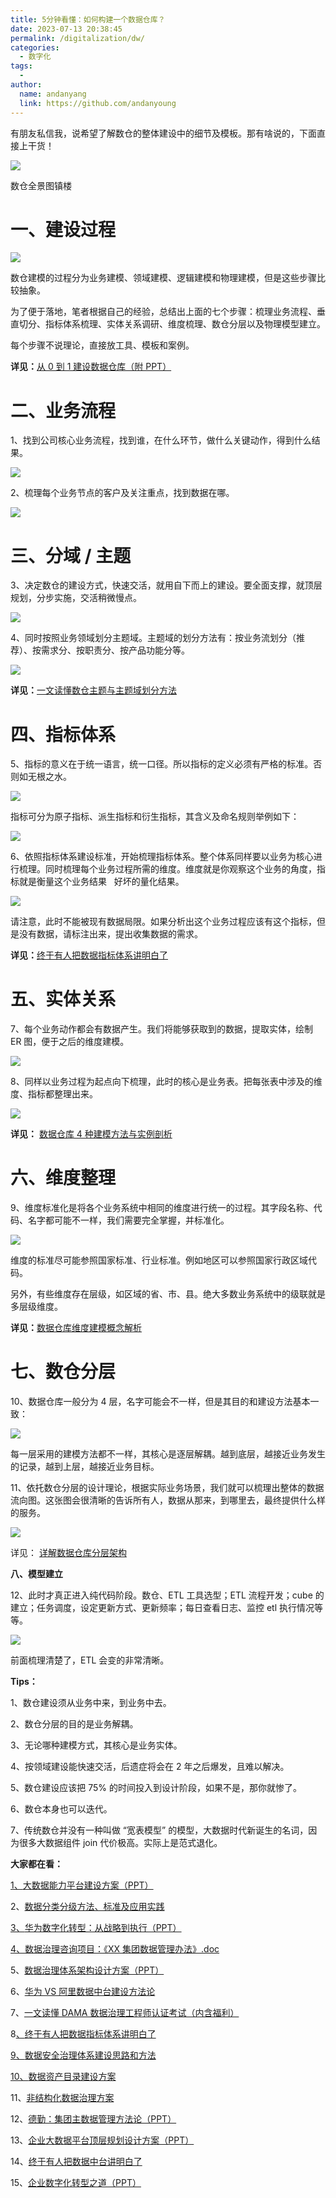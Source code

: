 ```yaml
---
title: 5分钟看懂：如何构建一个数据仓库？
date: 2023-07-13 20:38:45
permalink: /digitalization/dw/
categories:
  - 数字化
tags:
  -
author:
  name: andanyang
  link: https://github.com/andanyoung
---
```


有朋友私信我，说希望了解数仓的整体建设中的细节及模板。那有啥说的，下面直接上干货！

![](../.vuepress/public/digitization\640-1212-212121adasd.png)

数仓全景图镇楼

# **一、建设过程**

![](../.vuepress/public/digitization\640-1689658417103-3.png)

数仓建模的过程分为业务建模、领域建模、逻辑建模和物理建模，但是这些步骤比较抽象。

为了便于落地，笔者根据自己的经验，总结出上面的七个步骤：梳理业务流程、垂直切分、指标体系梳理、实体关系调研、维度梳理、数仓分层以及物理模型建立。

每个步骤不说理论，直接放工具、模板和案例。

**详见：**[从 0 到 1 建设数据仓库（附 PPT）](http://mp.weixin.qq.com/s?__biz=MzkyMDE5ODYwMw==&mid=2247502248&idx=1&sn=4763a49a38fb696120b1c714a71deb0c&chksm=c194050cf6e38c1a573030d4a4dc3c216b3a4fd2b234fdad7b8bd15d062f126f2a920a85aee0&scene=21#wechat_redirect)

# **二、业务流程**

1、找到公司核心业务流程，找到谁，在什么环节，做什么关键动作，得到什么结果。

![](../.vuepress/public/digitization\640-1689658421077-6.png)

2、梳理每个业务节点的客户及关注重点，找到数据在哪。

![](../.vuepress/public/digitization\640-1689658423498-9.png)

# **三、分域 / 主题**

3、决定数仓的建设方式，快速交活，就用自下而上的建设。要全面支撑，就顶层规划，分步实施，交活稍微慢点。

![](../.vuepress/public/digitization\640-1689658427634-12.png)

4、同时按照业务领域划分主题域。主题域的划分方法有：按业务流划分（推荐）、按需求分、按职责分、按产品功能分等。

![](../.vuepress/public/digitization\640-1689658434281-15.png)

**详见：**[一文读懂数仓主题与主题域划分方法](http://mp.weixin.qq.com/s?__biz=MzkyMDE5ODYwMw==&mid=2247509227&idx=1&sn=22a07e395c68f185bb0d96d7c6454787&chksm=c194684ff6e3e1597e57fb2855fe24986a45fc59937216409a9c40b290a4537163401da1fcac&scene=21#wechat_redirect)

# **四、指标体系**

5、指标的意义在于统一语言，统一口径。所以指标的定义必须有严格的标准。否则如无根之水。

![](../.vuepress/public/digitization\640-1689658441204-18.png)

指标可分为原子指标、派生指标和衍生指标，其含义及命名规则举例如下：

![](../.vuepress/public/digitization\640-1689658443441-21.png)

6、依照指标体系建设标准，开始梳理指标体系。整个体系同样要以业务为核心进行梳理。同时梳理每个业务过程所需的维度。维度就是你观察这个业务的角度，指标就是衡量这个业务结果   好坏的量化结果。

![](../.vuepress/public/digitization\640-1689658446666-24.png)

请注意，此时不能被现有数据局限。如果分析出这个业务过程应该有这个指标，但是没有数据，请标注出来，提出收集数据的需求。

**详见：**[终于有人把数据指标体系讲明白了](http://mp.weixin.qq.com/s?__biz=MzkyMDE5ODYwMw==&mid=2247505865&idx=1&sn=62a1a48edb67ff04863e3e6b7828b4c8&chksm=c1941b6df6e3927b4575be7cf444db24a2f92c3365255b73736f7972b3960166958cf6c167ba&scene=21#wechat_redirect)

# **五、实体关系**

7、每个业务动作都会有数据产生。我们将能够获取到的数据，提取实体，绘制 ER 图，便于之后的维度建模。

![](../.vuepress/public/digitization\640-1689658451086-27.png)

8、同样以业务过程为起点向下梳理，此时的核心是业务表。把每张表中涉及的维度、指标都整理出来。

![](../.vuepress/public/digitization\640-1689658454320-30.png)

**详见：** [数据仓库 4 种建模方法与实例剖析](http://mp.weixin.qq.com/s?__biz=MzkyMDE5ODYwMw==&mid=2247507854&idx=2&sn=4462fbb87f295b6b24bc7cb80f2ed682&chksm=c194132af6e39a3ccba6c95f64d0e98d98045264d39ce3f764ed97d200acd88cb67a754a47b9&scene=21#wechat_redirect)

# **六、维度整理**

9、维度标准化是将各个业务系统中相同的维度进行统一的过程。其字段名称、代码、名字都可能不一样，我们需要完全掌握，并标准化。

![](../.vuepress/public/digitization\640-1689658463302-33.png)

维度的标准尽可能参照国家标准、行业标准。例如地区可以参照国家行政区域代码。

另外，有些维度存在层级，如区域的省、市、县。绝大多数业务系统中的级联就是多层级维度。

**详见：**[数据仓库维度建模概念解析](http://mp.weixin.qq.com/s?__biz=MzkyMDE5ODYwMw==&mid=2247501907&idx=2&sn=a818bb487cc4ab378b0807bf3c41ccb4&chksm=c19404f7f6e38de10a819793fe876f2c491a18e0b6293dc1a530e1a34d043e821a47fbba773c&scene=21#wechat_redirect)

# **七、数仓分层**

10、数据仓库一般分为 4 层，名字可能会不一样，但是其目的和建设方法基本一致：

![](../.vuepress/public/digitization\640-1689658468317-36.png)

每一层采用的建模方法都不一样，其核心是逐层解耦。越到底层，越接近业务发生的记录，越到上层，越接近业务目标。

11、依托数仓分层的设计理论，根据实际业务场景，我们就可以梳理出整体的数据流向图。这张图会很清晰的告诉所有人，数据从那来，到哪里去，最终提供什么样的服务。

![](../.vuepress/public/digitization\640-1689658470665-39.png)

详见： [详解数据仓库分层架构](http://mp.weixin.qq.com/s?__biz=MzkyMDE5ODYwMw==&mid=2247489978&idx=2&sn=ef8564263958b293c0fe96f3e792b4ee&chksm=c197d51ef6e05c08f6c6c44a33e0bab67ffa0c56c9719738afd05555c9e4a5619919f7802f7b&scene=21#wechat_redirect)

**八、模型建立**

12、此时才真正进入纯代码阶段。数仓、ETL 工具选型；ETL 流程开发；cube 的建立；任务调度，设定更新方式、更新频率；每日查看日志、监控 etl 执行情况等等。

![](../.vuepress/public/digitization\640-1689658473792-42.png)

前面梳理清楚了，ETL 会变的非常清晰。

**Tips：**

1、数仓建设须从业务中来，到业务中去。

2、数仓分层的目的是业务解耦。

3、无论哪种建模方式，其核心是业务实体。

4、按领域建设能快速交活，后遗症将会在 2 年之后爆发，且难以解决。

5、数仓建设应该把 75% 的时间投入到设计阶段，如果不是，那你就惨了。

6、数仓本身也可以迭代。

7、传统数仓并没有一种叫做 “宽表模型” 的模型，大数据时代新诞生的名词，因为很多大数据组件 join 代价极高。实际上是范式退化。

**大家都在看：**

[1、](http://mp.weixin.qq.com/s?__biz=MzkyMDE5ODYwMw==&mid=2247483708&idx=1&sn=f019e5f55296c14b87a0cded749474e2&chksm=c197cd98f6e0448e9c776b27cae228b308fd96b2f0dd956457ad50102ffdc0bd0659a91d6ef0&scene=21#wechat_redirect)[大数据能力平台建设方案（PPT）](http://mp.weixin.qq.com/s?__biz=MzkyMDE5ODYwMw==&mid=2247496977&idx=1&sn=87ccf7255e4d732ce01b3bedcaec9cac&chksm=c19439b5f6e3b0a3d2edc19b5a701d3cc1c5e0e49c36cd84b5eac6502c669256ea70e9947ad0&scene=21#wechat_redirect)

2、[数据分类分级方法、标准及应用实践](http://mp.weixin.qq.com/s?__biz=MzkyMDE5ODYwMw==&mid=2247504820&idx=1&sn=3daaef9324fddfdaf28317b44690fcf6&chksm=c1941f10f6e39606ec0a2c14a4fb7f5998fefbe80fc0e7cf4edcf6128adb0041c20e7dee3879&scene=21#wechat_redirect)

[3、](http://mp.weixin.qq.com/s?__biz=MzkyMDE5ODYwMw==&mid=2247483686&idx=1&sn=5861c2d488319748d5333ade5be79945&chksm=c197cd82f6e0449426bf30db8b7c63397e27f922bf732376c175a04ee87811dece4e0fc36857&scene=21#wechat_redirect)[华为数字化转型：从战略到执行（PPT）](http://mp.weixin.qq.com/s?__biz=MzkyMDE5ODYwMw==&mid=2247492959&idx=1&sn=5ed013bb4c4e55996f98d74d9f6985c5&chksm=c19429fbf6e3a0eddd1ba260bfb8d59b76285ebbfd3ef825848709dd50adb04edc31a397c09a&scene=21#wechat_redirect)

[4、](http://mp.weixin.qq.com/s?__biz=MzkyMDE5ODYwMw==&mid=2247483708&idx=2&sn=16eb56cb2336f64d6fd76afbb5293a81&chksm=c197cd98f6e0448ee67572f15b5e5ec3726b287314fb9a0e5120564d11e968e8d6d128dfb3af&scene=21#wechat_redirect)[数据治理咨询项目：《XX 集团数据管理办法》.doc](http://mp.weixin.qq.com/s?__biz=MzkyMDE5ODYwMw==&mid=2247507861&idx=1&sn=3862b40ad3da34cf8b2e77c91959f37d&chksm=c1941331f6e39a27b8bb881fb299b60ac1762663f53e2c54aeb4c12fc1deb96b957ed389088e&scene=21#wechat_redirect)

5、[数据治理体系架构设计方案（PPT）](http://mp.weixin.qq.com/s?__biz=MzkyMDE5ODYwMw==&mid=2247491569&idx=1&sn=249fe8e4a37310db63984a58cb9a3606&chksm=c197d355f6e05a435e6ad92136258ced8497da21e26f6585bb61f592dc896b233fabb4a4de1a&scene=21#wechat_redirect)

6、[华为 VS 阿里数据中台建设方法论](http://mp.weixin.qq.com/s?__biz=MzkyMDE5ODYwMw==&mid=2247500473&idx=1&sn=6457bd90e040f57001ac2b1c9e660c50&chksm=c1940e1df6e3870b8863c4858b754784ba250171c9bfa6a79063f16a804484b08608dd5eac24&scene=21#wechat_redirect)

7、[一文读懂 DAMA 数据治理工程师认证考试（内含福利）](http://mp.weixin.qq.com/s?__biz=MzkyMDE5ODYwMw==&mid=2247489773&idx=1&sn=1784453c5b37213297e5d69f98f1746f&chksm=c197d449f6e05d5fd6fdbd1f570bbc5c1c8645b37992ad3ecc7dea0bc3581772acc38791e5af&scene=21#wechat_redirect)

8[、](http://mp.weixin.qq.com/s?__biz=MzkyMDE5ODYwMw==&mid=2247483730&idx=1&sn=890f4b1f6b9951924c38d2793bfa05ee&chksm=c197cdf6f6e044e0788a1694add2927bfca7e079471ca9396913b4dd2f6c5215b9e76f3d4f4b&scene=21#wechat_redirect)[终于有人把数据指标体系讲明白了](http://mp.weixin.qq.com/s?__biz=MzkyMDE5ODYwMw==&mid=2247505865&idx=1&sn=62a1a48edb67ff04863e3e6b7828b4c8&chksm=c1941b6df6e3927b4575be7cf444db24a2f92c3365255b73736f7972b3960166958cf6c167ba&scene=21#wechat_redirect)

[9、](http://mp.weixin.qq.com/s?__biz=MzkyMDE5ODYwMw==&mid=2247483916&idx=1&sn=98e18921522b5a7ae52e8f40cd0ff3e6&chksm=c197cea8f6e047be9f00dd0744bd52f6a71be8e33f8df5a55e87542f247c34face424f490483&scene=21#wechat_redirect)[数据安全治理体系建设思路和方法](http://mp.weixin.qq.com/s?__biz=MzkyMDE5ODYwMw==&mid=2247498860&idx=2&sn=d4609b89f807250f3fa8f51d00dcec42&chksm=c19430c8f6e3b9deb99fb12364cfa2c8a71105800096210bfc1a32a9ad716188f9a53505c107&scene=21#wechat_redirect)

[10、](http://mp.weixin.qq.com/s?__biz=MzkyMDE5ODYwMw==&mid=2247483745&idx=1&sn=19117dedd3684baa342990bfae4683f2&chksm=c197cdc5f6e044d34c14f98ff3919a61f14e83574b83b26a08489a392c66a59c02992a555a3a&scene=21#wechat_redirect)[数据资产目录建设方案](http://mp.weixin.qq.com/s?__biz=MzkyMDE5ODYwMw==&mid=2247497586&idx=1&sn=bc13414ada87656e5c861c656cc92258&chksm=c1943bd6f6e3b2c0b068f8916fdcc17fc6675adf6630a98debaff4a9d34cfdb5fbe0f84c1361&scene=21#wechat_redirect)

11、[非结构化数据治理方案](http://mp.weixin.qq.com/s?__biz=MzkyMDE5ODYwMw==&mid=2247501462&idx=1&sn=62c5fa8b37c0fcc29e4760fb74b1179d&chksm=c1940a32f6e38324d22444d7b72a70e4d874fbb0ea7f08504ae5d081a7169f6b7535a16686ea&scene=21#wechat_redirect)

12、[德勤：集团主数据管理方法论（PPT）](http://mp.weixin.qq.com/s?__biz=MzkyMDE5ODYwMw==&mid=2247495603&idx=1&sn=f75bc7084f5baa683ce65b5d45e09dc1&chksm=c1942317f6e3aa0198d64d6baad583a6669f4b63917cb3b137aeac1476bc7c405e0663f478f4&scene=21#wechat_redirect)

13、[企业大数据平台顶层规划设计方案（PPT）](http://mp.weixin.qq.com/s?__biz=MzkyMDE5ODYwMw==&mid=2247495877&idx=1&sn=2c63a45d50fa94ac712dcf2481641100&chksm=c1943c61f6e3b577e0614b434823d5ac0c9a85209890fd58a7627fb1a481b85b1efd65300842&scene=21#wechat_redirect)

14、[终于有人把数据中台讲明白了](http://mp.weixin.qq.com/s?__biz=MzkyMDE5ODYwMw==&mid=2247504486&idx=1&sn=2ff8902a72bab590e8b1effe12edbc5f&chksm=c1941ec2f6e397d4e0dfdbce353a0c268de002dfa45cf92b731f46763b83909f87d93cfc7653&scene=21#wechat_redirect)

15、[企业数字化转型之道（PPT）](http://mp.weixin.qq.com/s?__biz=MzkyMDE5ODYwMw==&mid=2247502248&idx=1&sn=4763a49a38fb696120b1c714a71deb0c&chksm=c194050cf6e38c1a573030d4a4dc3c216b3a4fd2b234fdad7b8bd15d062f126f2a920a85aee0&scene=21#wechat_redirect)
